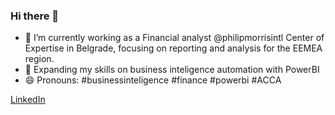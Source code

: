 ### Hi there 👋

- 🔭 I’m currently working as a Financial analyst @philipmorrisintl Center of Expertise in Belgrade, focusing on reporting and analysis for the EEMEA region.
- 🌱 Expanding my skills on business inteligence automation with PowerBI
- 😄 Pronouns: #businessinteligence #finance #powerbi #ACCA 

<p><a href="https://www.linkedin.com/in/dimovboris/">LinkedIn</a></p>

<!--
**bor-x/bor-x** is a ✨ _special_ ✨ repository because its `README.md` (this file) appears on your GitHub profile.

Here are some ideas to get you started:

- 🔭 I’m currently working on ...
- 🌱 I’m currently learning ...
- 👯 I’m looking to collaborate on ...
- 🤔 I’m looking for help with ...
- 💬 Ask me about ...
- 📫 How to reach me: ...
- 😄 Pronouns: ...
- ⚡ Fun fact: ...
-->
